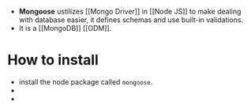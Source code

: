 - **Mongoose** ustilizes [[Mongo Driver]] in [[Node JS]] to make dealing with database easier, it defines schemas and use built-in validations.
- It is a [[MongoDB]] [[ODM]].
# How to install
- install the node package called `mongoose`.
- 
- 